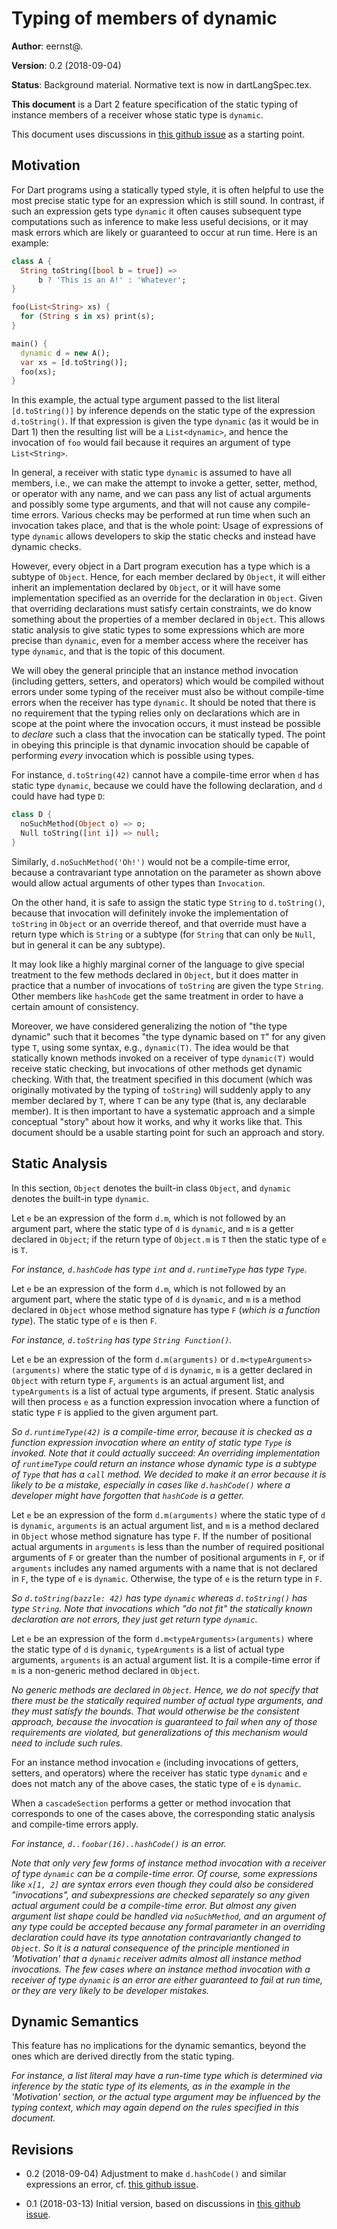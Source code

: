 # Typing of members of dynamic

**Author**: eernst@.

**Version**: 0.2 (2018-09-04)

**Status**: Background material. Normative text is now in dartLangSpec.tex.

**This document** is a Dart 2 feature specification of the static typing
of instance members of a receiver whose static type is `dynamic`.

This document uses discussions in 
[this github issue](https://github.com/dart-lang/sdk/issues/32414)
as a starting point.


## Motivation

For Dart programs using a statically typed style, it is often helpful to
use the most precise static type for an expression which is still sound.
In contrast, if such an expression gets type `dynamic` it often causes
subsequent type computations such as inference to make less useful
decisions, or it may mask errors which are likely or guaranteed to occur at
run time. Here is an example:

```dart
class A {
  String toString([bool b = true]) =>
      b ? 'This is an A!' : 'Whatever';
}

foo(List<String> xs) {
  for (String s in xs) print(s);
}

main() {
  dynamic d = new A();
  var xs = [d.toString()];
  foo(xs);
}
```

In this example, the actual type argument passed to the list literal
`[d.toString()]` by inference depends on the static type of the expression
`d.toString()`. If that expression is given the type `dynamic` (as it would
be in Dart 1) then the resulting list will be a `List<dynamic>`, and hence
the invocation of `foo` would fail because it requires an argument of type
`List<String>`.

In general, a receiver with static type `dynamic` is assumed to have all
members, i.e., we can make the attempt to invoke a getter, setter, method,
or operator with any name, and we can pass any list of actual arguments and
possibly some type arguments, and that will not cause any compile-time
errors. Various checks may be performed at run time when such an invocation
takes place, and that is the whole point: Usage of expressions of type
`dynamic` allows developers to skip the static checks and instead have
dynamic checks.

However, every object in a Dart program execution has a type which is a
subtype of `Object`. Hence, for each member declared by `Object`, it will
either inherit an implementation declared by `Object`, or it will have some
implementation specified as an override for the declaration in
`Object`. Given that overriding declarations must satisfy certain
constraints, we do know something about the properties of a member declared
in `Object`. This allows static analysis to give static types to some
expressions which are more precise than `dynamic`, even for a member access
where the receiver has type `dynamic`, and that is the topic of this
document.

We will obey the general principle that an instance method invocation
(including getters, setters, and operators) which would be compiled without
errors under some typing of the receiver must also be without compile-time
errors when the receiver has type `dynamic`. It should be noted that there
is no requirement that the typing relies only on declarations which are in
scope at the point where the invocation occurs, it must instead be possible
to _declare_ such a class that the invocation can be statically typed. The
point in obeying this principle is that dynamic invocation should be
capable of performing _every_ invocation which is possible using types.

For instance, `d.toString(42)` cannot have a compile-time error when `d`
has static type `dynamic`, because we could have the following declaration,
and `d` could have had type `D`:

```dart
class D {
  noSuchMethod(Object o) => o;
  Null toString([int i]) => null;
}
```

Similarly, `d.noSuchMethod('Oh!')` would not be a compile-time error,
because a contravariant type annotation on the parameter as shown above
would allow actual arguments of other types than `Invocation`.

On the other hand, it is safe to assign the static type `String` to
`d.toString()`, because that invocation will definitely invoke the
implementation of `toString` in `Object` or an override thereof, and that
override must have a return type which is `String` or a subtype (for
`String` that can only be `Null`, but in general it can be any subtype).

It may look like a highly marginal corner of the language to give special
treatment to the few methods declared in `Object`, but it does matter in
practice that a number of invocations of `toString` are given the type
`String`. Other members like `hashCode` get the same treatment in order to
have a certain amount of consistency.

Moreover, we have considered generalizing the notion of "the type dynamic"
such that it becomes "the type dynamic based on `T`" for any given type
`T`, using some syntax, e.g., `dynamic(T)`. The idea would be that
statically known methods invoked on a receiver of type `dynamic(T)` would
receive static checking, but invocations of other methods get dynamic
checking. With that, the treatment specified in this document (which was
originally motivated by the typing of `toString`) will suddenly apply to
any member declared by `T`, where `T` can be any type (that is, any
declarable member). It is then important to have a systematic approach and
a simple conceptual "story" about how it works, and why it works like
that. This document should be a usable starting point for such an approach
and story.


## Static Analysis

In this section, `Object` denotes the built-in class `Object`, and
`dynamic` denotes the built-in type `dynamic`.

Let `e` be an expression of the form `d.m`, which is not followed by an
argument part, where the static type of `d` is `dynamic`, and `m` is a
getter declared in `Object`; if the return type of `Object.m` is `T` then
the static type of `e` is `T`.

*For instance, `d.hashCode` has type `int` and `d.runtimeType` has type
`Type`.*

Let `e` be an expression of the form `d.m`, which is not followed by an
argument part, where the static type of `d` is `dynamic`, and `m` is a
method declared in `Object` whose method signature has type `F` (*which is
a function type*). The static type of `e` is then `F`.

*For instance, `d.toString` has type `String Function()`.*

Let `e` be an expression of the form `d.m(arguments)` or
`d.m<typeArguments>(arguments)` where the static type of `d` is `dynamic`,
`m` is a getter declared in `Object` with return type `F`, `arguments` is
an actual argument list, and `typeArguments` is a list of actual type
arguments, if present. Static analysis will then process `e` as a function
expression invocation where a function of static type `F` is applied to the
given argument part.

*So `d.runtimeType(42)` is a compile-time error, because it is checked as a
function expression invocation where an entity of static type `Type` is
invoked. Note that it could actually succeed: An overriding implementation
of `runtimeType` could return an instance whose dynamic type is a subtype
of `Type` that has a `call` method. We decided to make it an error because
it is likely to be a mistake, especially in cases like `d.hashCode()` where
a developer might have forgotten that `hashCode` is a getter.*

Let `e` be an expression of the form `d.m(arguments)` where the static type
of `d` is `dynamic`, `arguments` is an actual argument list, and `m` is a
method declared in `Object` whose method signature has type `F`. If the
number of positional actual arguments in `arguments` is less than the
number of required positional arguments of `F` or greater than the number
of positional arguments in `F`, or if `arguments` includes any named
arguments with a name that is not declared in `F`, the type of `e` is
`dynamic`. Otherwise, the type of `e` is the return type in `F`.

*So `d.toString(bazzle: 42)` has type `dynamic` whereas `d.toString()` has
type `String`. Note that invocations which "do not fit" the statically
known declaration are not errors, they just get return type `dynamic`.*

Let `e` be an expression of the form `d.m<typeArguments>(arguments)` where
the static type of `d` is `dynamic`, `typeArguments` is a list of actual
type arguments, `arguments` is an actual argument list. It is a
compile-time error if `m` is a non-generic method declared in `Object`.

*No generic methods are declared in `Object`. Hence, we do not specify that
there must be the statically required number of actual type arguments, and
they must satisfy the bounds. That would otherwise be the consistent
approach, because the invocation is guaranteed to fail when any of those
requirements are violated, but generalizations of this mechanism would need
to include such rules.*

For an instance method invocation `e` (including invocations of getters,
setters, and operators) where the receiver has static type `dynamic` and
`e` does not match any of the above cases, the static type of `e` is
`dynamic`.

When a `cascadeSection` performs a getter or method invocation that
corresponds to one of the cases above, the corresponding static analysis
and compile-time errors apply.

*For instance, `d..foobar(16)..hashCode()` is an error.*

*Note that only very few forms of instance method invocation with a
receiver of type `dynamic` can be a compile-time error. Of course,
some expressions like `x[1, 2]` are syntax errors even though they
could also be considered "invocations", and subexpressions are checked
separately so any given actual argument could be a compile-time 
error. But almost any given argument list shape could be handled via
`noSuchMethod`, and an argument of any type could be accepted because any
formal parameter in an overriding declaration could have its type
annotation contravariantly changed to `Object`. So it is a natural
consequence of the principle mentioned in 'Motivation' that a `dynamic`
receiver admits almost all instance method invocations. The few cases where
an instance method invocation with a receiver of type `dynamic` is an error
are either guaranteed to fail at run time, or they are very likely to be
developer mistakes.*


## Dynamic Semantics

This feature has no implications for the dynamic semantics, beyond the ones
which are derived directly from the static typing.

*For instance, a list literal may have a run-time type which is determined
via inference by the static type of its elements, as in the example in the
'Motivation' section, or the actual type argument may be influenced by the
typing context, which may again depend on the rules specified in this
document.*


## Revisions

- 0.2 (2018-09-04) Adjustment to make `d.hashCode()` and similar
  expressions an error, cf.
  [this github issue](https://github.com/dart-lang/sdk/issues/34320).

- 0.1 (2018-03-13) Initial version, based on discussions in
  [this github issue](https://github.com/dart-lang/sdk/issues/32414).
